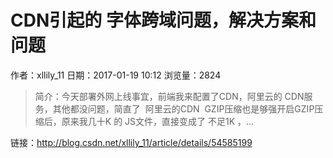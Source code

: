 # CDN引起的 字体跨域问题，解决方案和问题
作者：xllily_11
日期：2017-01-19 10:12
浏览量：2824
> 简介：今天部署外网上线事宜，前端我来配置了CDN，阿里云的 CDN服务，其他都没问题，简直了  阿里云的CDN  GZIP压缩也是够强开启GZIP压缩后，原来我几十K 的 JS文件，直接变成了 不足1K ，...

 链接：http://blog.csdn.net/xllily_11/article/details/54585199
